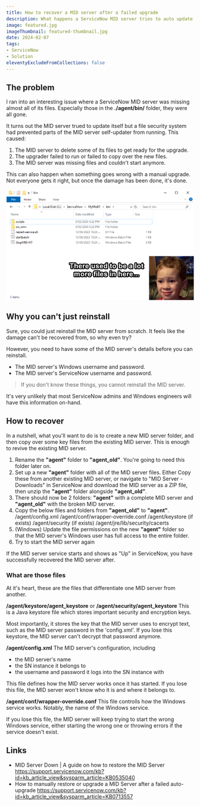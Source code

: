 ```yaml
---
title: How to recover a MID server after a failed upgrade
description: What happens a ServiceNow MID server tries to auto update itself but gets interrupted mid-upgrade and fails? You get a broken MID server that's missing half of its files, that's what. Here's how to recover a MID sever when the auto upgrade fails and it deletes its own files.
image: featured.jpg
imageThumbnail: featured-thumbnail.jpg
date: 2024-02-07
tags:
- ServiceNow
- Solution
eleventyExcludeFromCollections: false
---
```


## The problem
I ran into an interesting issue where a ServiceNow MID server was missing almost all of its files. Especially those in the **./agent/bin/** folder, they were all gone.

It turns out the MID server trued to update itself but a file security system had prevented parts of the MID server self-updater from running. This caused:
1. The MID server to delete some of its files to get ready for the upgrade.
1. The upgrader failed to run or failed to copy over the new files.
1. The MID server was missing files and couldn't start anymore.

This can also happen when something goes wrong with a manual upgrade. Not everyone gets it right, but once the damage has been done, it's done.

[![Folder missing files meme](folder-missing-files-kid.png)](folder-missing-files-kid.png)

## Why you can't just reinstall
Sure, you could just reinstall the MID server from scratch. It feels like the damage can't be recovered from, so why even try?

However, you need to have some of the MID server's details before you can reinstall.
* The MID server's Windows username and password.
* The MID server's ServiceNow username and password.

> If you don't know these things, you cannot reinstall the MID server.

It's very unlikely that most ServiceNow admins and Windows engineers will have this information on-hand.

## How to recover
In a nutshell, what you'll want to do is to create a new MID server folder, and then copy over some key files from the existing MID server. This is enough to revive the existing MID server.

1. Rename the **"agent"** folder to **"agent_old"**. You're going to need this folder later on.
1. Set up a new **"agent"** folder with all of the MID server files. Either
 Copy these from another existing MID server, or 
 navigate to "MID Server - Downloads" in ServiceNow and download the MID server as a ZIP file, then unzip the **"agent"** folder alongside **"agent_old"**.
1. There should now be 2 folders: **"agent"** with a complete MID server and **"agent_old"** with the broken MID server.
1. Copy the below files and folders from **"agent_old"** to **"agent"**.
 /agent/config.xml
 /agent/conf/wrapper-override.conf
 /agent/keystore (if exists)
 /agent/security (if exists)
 /agent/jre/lib/security/cacerts
1. (Windows) Update the file permissions on the new **"agent"** folder so that the MID server's Windows user has full access to the entire folder.
1. Try to start the MID server again

If the MID server service starts and shows as "Up" in ServiceNow, you have successfully recovered the MID server after.

### What are those files
At it's heart, these are the files that differentiate one MID server from another.

**/agent/keystore/agent_keystore** or **/agent/security/agent_keystore**
This is a Java keystore file which stores important security and encryption keys.

Most importantly, it stores the key that the MID server uses to encrypt text, such as the MID server password in the 'config.xml'. If you lose this keystore, the MID server can't decrypt that password anymore.

**/agent/config.xml**
The MID server's configuration, including 
* the MID server's name
* the SN instance it belongs to
* the username and password it logs into the SN instance with

This file defines how the MID server works once it has started. If you lose this file, the MID server won't know who it is and where it belongs to.

**/agent/conf/wrapper-override.conf**
This file controlls how the Windows service works. Notably, the name of the Windows service.

If you lose this file, the MID server will keep trying to start the wrong Windows service, either starting the wrong one or throwing errors if the service doesn't exist.

## Links
* MID Server Down | A guide on how to restore the MID Server
 https://support.servicenow.com/kb?id=kb_article_view&sysparm_article=KB0535040
* How to manually restore or upgrade a MID Server after a failed auto-upgrade
 https://support.servicenow.com/kb?id=kb_article_view&sysparm_article=KB0713557